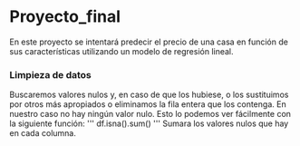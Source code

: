 # Proyecto_final
En este proyecto se intentará predecir el precio de una casa en función de sus características utilizando un modelo de regresión lineal.

### Limpieza de datos
Buscaremos valores nulos y, en caso de que los hubiese, o los sustituimos por otros más apropiados o eliminamos la fila entera que los contenga. En nuestro caso no hay ningún valor nulo.
Esto lo podemos ver fácilmente con la siguiente función:
'''
df.isna().sum()
'''
Sumara los valores nulos que hay en cada columna.
